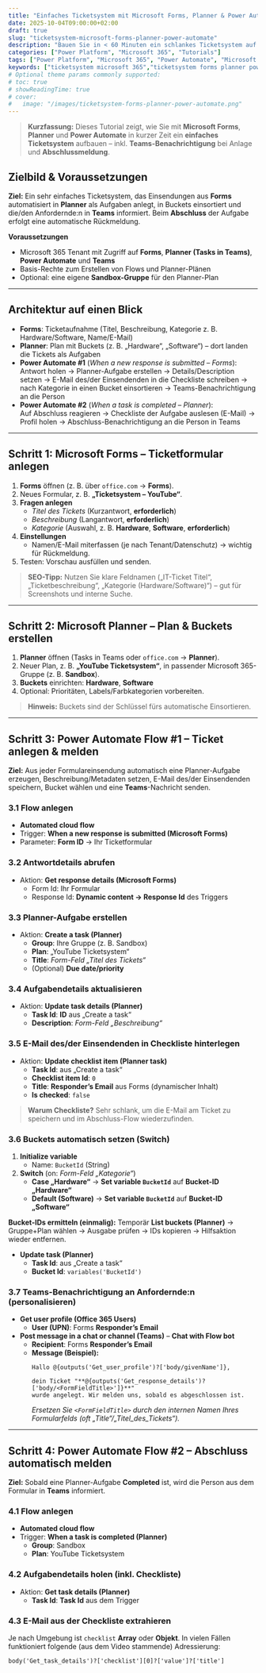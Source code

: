 ```yaml
---
title: "Einfaches Ticketsystem mit Microsoft Forms, Planner & Power Automate – Schritt-für-Schritt zur schnellen Ticketlösung in Microsoft 365"
date: 2025-10-04T09:00:00+02:00
draft: true
slug: "ticketsystem-microsoft-forms-planner-power-automate"
description: "Bauen Sie in < 60 Minuten ein schlankes Ticketsystem auf Basis von Microsoft 365: Formular in Forms, Aufgaben in Planner, Automatisierung mit Power Automate – inkl. Benachrichtigungen in Teams und Abschluss-Workflow. Anleitung mit Ausdrücken & Best Practices."
categories: ["Power Platform", "Microsoft 365", "Tutorials"]
tags: ["Power Platform", "Microsoft 365", "Power Automate", "Microsoft Forms", "Microsoft Planner", "Ticketsystem", "IT-Support", "Teams", "Automatisierung", "Low-Code", "Workflow", "Tutorial", "Best Practices"]
keywords: ["ticketsystem microsoft 365","ticketsystem forms planner power automate","power automate planner aufgabe erstellen","forms response planner task","teams benachrichtigung power automate","checklist email planner auslesen","einfaches ticketsystem ohne programmierung","low code ticketsystem microsoft"]
# Optional theme params commonly supported:
# toc: true
# showReadingTime: true
# cover:
#   image: "/images/ticketsystem-forms-planner-power-automate.png"
---
```


> **Kurzfassung:** Dieses Tutorial zeigt, wie Sie mit **Microsoft Forms**, **Planner** und **Power Automate** in kurzer Zeit ein **einfaches Ticketsystem** aufbauen – inkl. **Teams-Benachrichtigung** bei Anlage und **Abschlussmeldung**.

<!-- Falls Ihr Theme einen TOC-Shortcode hat, aktivieren Sie ihn hier: -->
<!-- {{< toc >}} -->

## Zielbild & Voraussetzungen

**Ziel:** Ein sehr einfaches Ticketsystem, das Einsendungen aus **Forms** automatisiert in **Planner** als Aufgaben anlegt, in Buckets einsortiert und die/den Anfordernde:n in **Teams** informiert. Beim **Abschluss** der Aufgabe erfolgt eine automatische Rückmeldung.

**Voraussetzungen**
- Microsoft 365 Tenant mit Zugriff auf **Forms**, **Planner (Tasks in Teams)**, **Power Automate** und **Teams**  
- Basis-Rechte zum Erstellen von Flows und Planner-Plänen  
- Optional: eine eigene **Sandbox-Gruppe** für den Planner-Plan

---

## Architektur auf einen Blick

- **Forms**: Ticketaufnahme (Titel, Beschreibung, Kategorie z. B. Hardware/Software, Name/E-Mail)  
- **Planner**: Plan mit Buckets (z. B. „Hardware“, „Software“) – dort landen die Tickets als Aufgaben  
- **Power Automate #1** (*When a new response is submitted – Forms*):  
  Antwort holen → Planner-Aufgabe erstellen → Details/Description setzen → E-Mail des/der Einsendenden in die Checkliste schreiben → nach Kategorie in einen Bucket einsortieren → Teams-Benachrichtigung an die Person  
- **Power Automate #2** (*When a task is completed – Planner*):  
  Auf Abschluss reagieren → Checkliste der Aufgabe auslesen (E-Mail) → Profil holen → Abschluss-Benachrichtigung an die Person in Teams

---

## Schritt 1: Microsoft Forms – Ticketformular anlegen

1. **Forms** öffnen (z. B. über `office.com` → **Forms**).  
2. Neues Formular, z. B. **„Ticketsystem – YouTube“**.  
3. **Fragen anlegen**
   - *Titel des Tickets* (Kurzantwort, **erforderlich**)  
   - *Beschreibung* (Langantwort, **erforderlich**)  
   - *Kategorie* (Auswahl, z. B. **Hardware**, **Software**, **erforderlich**)  
4. **Einstellungen**
   - Namen/E-Mail miterfassen (je nach Tenant/Datenschutz) → wichtig für Rückmeldung.  
5. Testen: Vorschau ausfüllen und senden.

> **SEO-Tipp:** Nutzen Sie klare Feldnamen („IT-Ticket Titel“, „Ticketbeschreibung“, „Kategorie (Hardware/Software)“) – gut für Screenshots und interne Suche.

---

## Schritt 2: Microsoft Planner – Plan & Buckets erstellen

1. **Planner** öffnen (Tasks in Teams oder `office.com` → **Planner**).  
2. Neuer Plan, z. B. **„YouTube Ticketsystem“**, in passender Microsoft 365-Gruppe (z. B. **Sandbox**).  
3. **Buckets** einrichten: **Hardware**, **Software**  
4. Optional: Prioritäten, Labels/Farbkategorien vorbereiten.

> **Hinweis:** Buckets sind der Schlüssel fürs automatische Einsortieren.

---

## Schritt 3: Power Automate Flow #1 – Ticket anlegen & melden

**Ziel:** Aus jeder Formulareinsendung automatisch eine Planner-Aufgabe erzeugen, Beschreibung/Metadaten setzen, E-Mail des/der Einsendenden speichern, Bucket wählen und eine **Teams**-Nachricht senden.

### 3.1 Flow anlegen
- **Automated cloud flow**  
- Trigger: **When a new response is submitted (Microsoft Forms)**  
- Parameter: **Form ID** → Ihr Ticketformular

### 3.2 Antwortdetails abrufen
- Aktion: **Get response details (Microsoft Forms)**  
  - Form Id: Ihr Formular  
  - Response Id: **Dynamic content → Response Id** des Triggers

### 3.3 Planner-Aufgabe erstellen
- Aktion: **Create a task (Planner)**  
  - **Group**: Ihre Gruppe (z. B. Sandbox)  
  - **Plan**: „YouTube Ticketsystem“  
  - **Title**: *Form-Feld „Titel des Tickets“*  
  - (Optional) **Due date/priority**

### 3.4 Aufgabendetails aktualisieren
- Aktion: **Update task details (Planner)**  
  - **Task Id**: **ID** aus „Create a task“  
  - **Description**: *Form-Feld „Beschreibung“*

### 3.5 E-Mail des/der Einsendenden in Checkliste hinterlegen
- Aktion: **Update checklist item (Planner task)**  
  - **Task Id**: aus „Create a task“  
  - **Checklist item Id**: `0`  
  - **Title**: **Responder’s Email** aus Forms (dynamischer Inhalt)  
  - **Is checked**: `false`

> **Warum Checkliste?** Sehr schlank, um die E-Mail am Ticket zu speichern und im Abschluss-Flow wiederzufinden.

### 3.6 Buckets automatisch setzen (Switch)
1. **Initialize variable**  
   - Name: `BucketId` (String)
2. **Switch** (on: *Form-Feld „Kategorie“*)  
   - **Case „Hardware“** → **Set variable `BucketId`** auf **Bucket-ID „Hardware“**  
   - **Default (Software)** → **Set variable `BucketId`** auf **Bucket-ID „Software“**

**Bucket-IDs ermitteln (einmalig):** Temporär **List buckets (Planner)** → Gruppe+Plan wählen → Ausgabe prüfen → IDs kopieren → Hilfsaktion wieder entfernen.

- **Update task (Planner)**  
  - **Task Id**: aus „Create a task“  
  - **Bucket Id**: `variables('BucketId')`

### 3.7 Teams-Benachrichtigung an Anfordernde:n (personalisieren)
- **Get user profile (Office 365 Users)**  
  - **User (UPN)**: Forms **Responder’s Email**
- **Post message in a chat or channel (Teams)** – **Chat with Flow bot**  
  - **Recipient**: Forms **Responder’s Email**  
  - **Message (Beispiel):**
    ```text
    Hallo @{outputs('Get_user_profile')?['body/givenName']},

    dein Ticket "**@{outputs('Get_response_details')?['body/<FormFieldTitle>']}**"
    wurde angelegt. Wir melden uns, sobald es abgeschlossen ist.
    ```
    *Ersetzen Sie `<FormFieldTitle>` durch den internen Namen Ihres Formularfelds (oft „Title“/„Titel_des_Tickets“).*

---

## Schritt 4: Power Automate Flow #2 – Abschluss automatisch melden

**Ziel:** Sobald eine Planner-Aufgabe **Completed** ist, wird die Person aus dem Formular in **Teams** informiert.

### 4.1 Flow anlegen
- **Automated cloud flow**  
- Trigger: **When a task is completed (Planner)**  
  - **Group**: Sandbox  
  - **Plan**: YouTube Ticketsystem

### 4.2 Aufgabendetails holen (inkl. Checkliste)
- Aktion: **Get task details (Planner)**  
  - **Task Id**: **Task Id** aus dem Trigger

### 4.3 E-Mail aus der Checkliste extrahieren
Je nach Umgebung ist `checklist` **Array** oder **Objekt**. In vielen Fällen funktioniert folgende (aus dem Video stammende) Adressierung:

```text
body('Get_task_details')?['checklist'][0]?['value']?['title']
